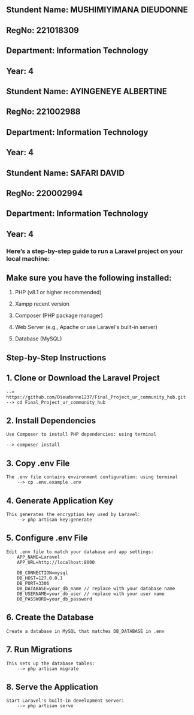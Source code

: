 ## Stundent Name: MUSHIMIYIMANA DIEUDONNE
## RegNo: 221018309
## Department: Information Technology
## Year: 4

## Stundent Name: AYINGENEYE ALBERTINE
## RegNo: 221002988
## Department: Information Technology
## Year: 4

## Stundent Name: SAFARI DAVID
## RegNo: 220002994
## Department: Information Technology
## Year: 4







### Here’s a step-by-step guide to run a Laravel project on your local machine:


## Make sure you have the following installed:

1. PHP (v8.1 or higher recommended)

2. Xampp recent version

3. Composer (PHP package manager)

4. Web Server (e.g., Apache or use Laravel's built-in server)

5. Database (MySQL)


## Step-by-Step Instructions

 ## 1. Clone or Download the Laravel Project
    --> https://github.com/Dieudonne1237/Final_Project_ur_community_hub.git
    --> cd Final_Project_ur_community_hub
 ## 2. Install Dependencies
    Use Composer to install PHP dependencies: using terminal

    --> composer install

 ## 3. Copy .env File
    The .env file contains environment configuration: using terminal
        --> cp .env.example .env

## 4. Generate Application Key
    This generates the encryption key used by Laravel:
        --> php artisan key:generate

## 5. Configure .env File
    Edit .env file to match your database and app settings:
        APP_NAME=Laravel
        APP_URL=http://localhost:8000

        DB_CONNECTION=mysql
        DB_HOST=127.0.0.1
        DB_PORT=3306
        DB_DATABASE=your_db_name // replace with your database name
        DB_USERNAME=your_db_user // replace with your user name
        DB_PASSWORD=your_db_password 

## 6. Create the Database
    Create a database in MySQL that matches DB_DATABASE in .env

## 7. Run Migrations
    This sets up the database tables:
        --> php artisan migrate

## 8. Serve the Application
    Start Laravel's built-in development server:
        --> php artisan serve
